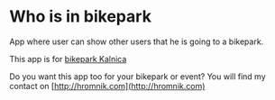 Who is in bikepark
===

App where user can show other users that he is going to a bikepark.

This app is for [bikepark Kalnica](http://www.bikecentrumkalnica.sk/en/)

Do you want this app too for your bikepark or event?
You will find my contact on [http://hromnik.com](http://hromnik.com)